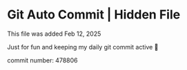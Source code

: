 # Git Auto Commit | Hidden File

This file was added Feb 12, 2025

Just for fun and keeping my daily git commit active 🤪

commit number: 478806
